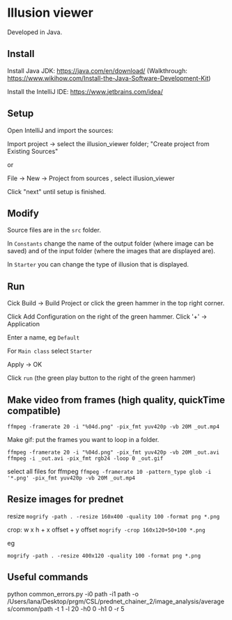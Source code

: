 # Illusion viewer

Developed in Java.

## Install


Install Java JDK: https://java.com/en/download/
(Walkthrough: https://www.wikihow.com/Install-the-Java-Software-Development-Kit)

Install the IntelliJ IDE: https://www.jetbrains.com/idea/

## Setup

Open IntelliJ and import the sources: 

Import project -> select the illusion_viewer folder; "Create project from Existing Sources"

or 

File -> New -> Project from sources , select illusion_viewer

Click "next" until setup is finished.

## Modify

Source files are in the `src` folder.

In `Constants` change the name of the output folder (where image can be saved) and of the input folder (where the images that are displayed are).

In `Starter` you can change the type of illusion that is displayed.


## Run

Cick Build -> Build Project or click the green hammer in the top right corner.


Click Add Configuration on the right of the green hammer. Click '+' -> Application

Enter a name, eg `Default`

For `Main class` select `Starter`

Apply -> OK

Click `run` (the green play button to the right of the green hammer)

## Make video from frames (high quality, quickTime compatible)

`ffmpeg -framerate 20 -i "%04d.png" -pix_fmt yuv420p -vb 20M _out.mp4`

Make gif: put the frames you want to loop in a folder.

```
ffmpeg -framerate 20 -i "%04d.png" -pix_fmt yuv420p -vb 20M _out.avi
ffmpeg -i _out.avi -pix_fmt rgb24 -loop 0 _out.gif
```

select all files for ffmpeg
`ffmpeg -framerate 10 -pattern_type glob -i '*.png' -pix_fmt yuv420p -vb 20M _out.mp4`

## Resize images for prednet

resize
`mogrify -path . -resize 160x400 -quality 100 -format png *.png`

crop: w x h + x offset + y offset
`mogrify -crop 160x120+50+100 *.png`


eg

`mogrify -path . -resize 400x120 -quality 100 -format png *.png`

## Useful commands
python common_errors.py -i0 path -i1 path -o /Users/lana/Desktop/prgm/CSL/prednet_chainer_2/image_analysis/averages/common/path -t 1 -l 20 -h0 0 -h1 0 -r 5

